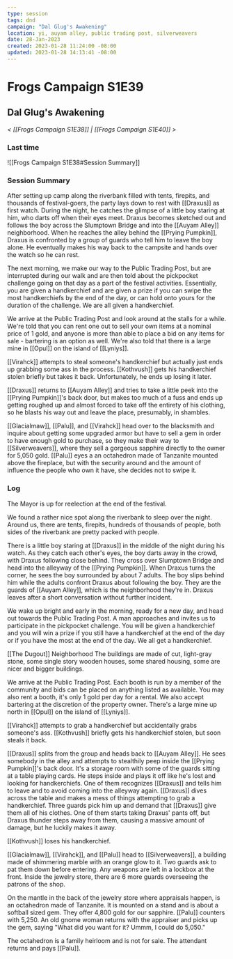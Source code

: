 ```yaml
---
type: session
tags: dnd
campaign: "Dal Glug's Awakening"
location: yi, auyam alley, public trading post, silverweavers
date: 28-Jan-2023
created: 2023-01-28 11:24:00 -08:00
updated: 2023-01-28 14:13:41 -08:00
---
```

# Frogs Campaign S1E39
## **Dal Glug's Awakening**
*< [[Frogs Campaign S1E38]] | [[Frogs Campaign S1E40]] >*

### Last time
![[Frogs Campaign S1E38#Session Summary]]

### Session Summary
After setting up camp along the riverbank filled with tents, firepits, and thousands of festival-goers, the party lays down to rest with [[Draxus]] as first watch. During the night, he catches the glimpse of a little boy staring at him, who darts off when their eyes meet. Draxus becomes sketched out and follows the boy across the Slumptown Bridge and into the [[Auyam Alley]] neighborhood. When he reaches the alley behind the [[Prying Pumpkin]], Draxus is confronted by a group of guards who tell him to leave the boy alone. He eventually makes his way back to the campsite and hands over the watch so he can rest.

The next morning, we make our way to the Public Trading Post, but are interrupted during our walk and are then told about the pickpocket challenge going on that day as a part of the festival activities. Essentially, you are given a handkerchief and are given a prize if you can swipe the most handkerchiefs by the end of the day, or can hold onto yours for the duration of the challenge. We are all given a handkerchief.

We arrive at the Public Trading Post and look around at the stalls for a while. We're told that you can rent one out to sell your own items at a nominal price of 1 gold, and anyone is more than able to place a bid on any items for sale - bartering is an option as well. We're also told that there is a large mine in [[Opul]] on the island of [[Lyniys]].

[[Virahck]] attempts to steal someone's handkerchief but actually just ends up grabbing some ass in the process. [[Kothvush]] gets his handkerchief stolen briefly but takes it back. Unfortunately, he ends up losing it later.

[[Draxus]] returns to [[Auyam Alley]] and tries to take a little peek into the [[Prying Pumpkin]]'s back door, but makes too much of a fuss and ends up getting roughed up and almost forced to take off the entirety of his clothing, so he blasts his way out and leave the place, presumably, in shambles.

[[Glacialmaw]], [[Palu]], and [[Virahck]] head over to the blacksmith and inquire about getting some upgraded armor but have to sell a gem in order to have enough gold to purchase, so they make their way to [[Silverweavers]], where they sell a gorgeous sapphire directly to the owner for 5,050 gold. [[Palu]] eyes a an octahedron made of Tanzanite mounted above the fireplace, but with the security around and the amount of influence the people who own it have, she decides not to swipe it.

### Log
The Mayor is up for reelection at the end of the festival.

We found a rather nice spot along the riverbank to sleep over the night. Around us, there are tents, firepits, hundreds of thousands of people, both sides of the riverbank are pretty packed with people.

There is a little boy staring at [[Draxus]] in the middle of the night during his watch. As they catch each other's eyes, the boy darts away in the crowd, with Draxus following close behind. They cross over Slumptown Bridge and head into the alleyway of the [[Prying Pumpkin]]. When Draxus turns the corner, he sees the boy surrounded by about 7 adults. The boy slips behind him while the adults confront Draxus about following the boy. They are the guards of [[Auyam Alley]], which is the neighborhood they're in. Draxus leaves after a short conversation without further incident.

We wake up bright and early in the morning, ready for a new day, and head out towards the Public Trading Post. A man approaches and invites us to participate in the pickpocket challenge. You will be given a handkerchief and you will win a prize if you still have a handkerchief at the end of the day or if you have the most at the end of the day. We all get a handkerchief.

[[The Dugout]] Neighborhood
The buildings are made of cut, light-gray stone, some single story wooden houses, some shared housing, some are nicer and bigger buildings.

We arrive at the Public Trading Post. Each booth is run by a member of the community and bids can be placed on anything listed as available. You may also rent a booth, it's only 1 gold per day for a rental. We also accept bartering at the discretion of the property owner. There's a large mine up north in [[Opul]] on the island of [[Lyniys]].

[[Virahck]] attempts to grab a handkerchief but accidentally grabs someone's ass. [[Kothvush]] briefly gets his handkerchief stolen, but soon steals it back.

[[Draxus]] splits from the group and heads back to [[Auyam Alley]]. He sees somebody in the alley and attempts to stealthily peep inside the [[Prying Pumpkin]]'s back door. It's a storage room with some of the guards sitting at a table playing cards. He steps inside and plays it off like he's lost and looking for handkerchiefs. One of them recognizes [[Draxus]] and tells him to leave and to avoid coming into the alleyway again. [[Draxus]] dives across the table and makes a mess of things attempting to grab a handkerchief. Three guards pick him up and demand that [[Draxus]] give them all of his clothes. One of them starts taking Draxus' pants off, but Draxus thunder steps away from them, causing a massive amount of damage, but he luckily makes it away.

[[Kothvush]] loses his handkerchief.

[[Glacialmaw]], [[Virahck]], and [[Palu]] head to [[Silverweavers]], a building made of shimmering marble with an orange glow to it. Two guards ask to pat them down before entering. Any weapons are left in a lockbox at the front. Inside the jewelry store, there are 6 more guards overseeing the patrons of the shop.

On the mantle in the back of the jewelry store where appraisals happen, is an octahedron made of Tanzanite. It is mounted on a stand and is about a softball sized gem. They offer 4,800 gold for our sapphire. [[Palu]] counters with 5,250. An old gnome woman returns with the appraiser and picks up the gem, saying "What did you want for it? Ummm, I could do 5,050."

The octahedron is a family heirloom and is not for sale. The attendant returns and pays [[Palu]].